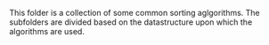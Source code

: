 This folder is a collection of some common sorting aglgorithms. The subfolders are divided based on the datastructure upon which the algorithms are used.
